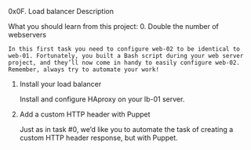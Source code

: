 0x0F. Load balancer
Description

What you should learn from this project:
0. Double the number of webservers

    In this first task you need to configure web-02 to be identical to web-01. Fortunately, you built a Bash script during your web server project, and they’ll now come in handy to easily configure web-02. Remember, always try to automate your work!

1. Install your load balancer

    Install and configure HAproxy on your lb-01 server.

2. Add a custom HTTP header with Puppet

    Just as in task #0, we’d like you to automate the task of creating a custom HTTP header response, but with Puppet.

